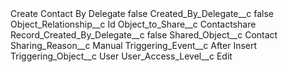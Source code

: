<?xml version="1.0" encoding="UTF-8"?>
<CustomMetadata xmlns="http://soap.sforce.com/2006/04/metadata" xmlns:xsi="http://www.w3.org/2001/XMLSchema-instance" xmlns:xsd="http://www.w3.org/2001/XMLSchema">
    <label>Create Contact By Delegate</label>
    <protected>false</protected>
    <values>
        <field>Created_By_Delegate__c</field>
        <value xsi:type="xsd:boolean">false</value>
    </values>
    <values>
        <field>Object_Relationship__c</field>
        <value xsi:type="xsd:string">Id</value>
    </values>
    <values>
        <field>Object_to_Share__c</field>
        <value xsi:type="xsd:string">Contactshare</value>
    </values>
    <values>
        <field>Record_Created_By_Delegate__c</field>
        <value xsi:type="xsd:boolean">false</value>
    </values>
    <values>
        <field>Shared_Object__c</field>
        <value xsi:type="xsd:string">Contact</value>
    </values>
    <values>
        <field>Sharing_Reason__c</field>
        <value xsi:type="xsd:string">Manual</value>
    </values>
    <values>
        <field>Triggering_Event__c</field>
        <value xsi:type="xsd:string">After Insert</value>
    </values>
    <values>
        <field>Triggering_Object__c</field>
        <value xsi:type="xsd:string">User</value>
    </values>
    <values>
        <field>User_Access_Level__c</field>
        <value xsi:type="xsd:string">Edit</value>
    </values>
</CustomMetadata>
